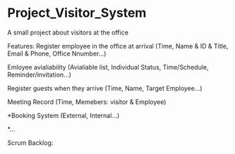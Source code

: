 # Project_Visitor_System
A small project about visitors at the office

Features:
  Register employee in the office at arrival
    (Time, Name & ID & Title, Email & Phone, Office Nnumber...)
  
  Emloyee avialiability
    (Avialiable list, Individual Status, Time/Schedule, Reminder/invitation...)
  
  Register guests when they arrive
    (Time, Name, Target Employee...)
  
  Meeting Record
    (Time, Memebers: visitor & Employee)
  
  *Booking System
    (External, Internal...)
  
  *...

Scrum Backlog:
	
   
